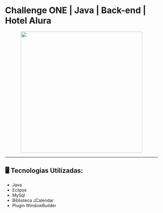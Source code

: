 # Challenge ONE | Java | Back-end | Hotel Alura

<p align="center" >
     <img width="400" heigth="400" src="https://user-images.githubusercontent.com/101413385/173164615-192ca98a-1a44-480e-9229-9f82f456eec8.png">
</p>

---

## 🖥️ Tecnologias Utilizadas:

- Java
- Eclipse
- MySql
- Biblioteca JCalendar
- Plugin WindowBuilder </br>



